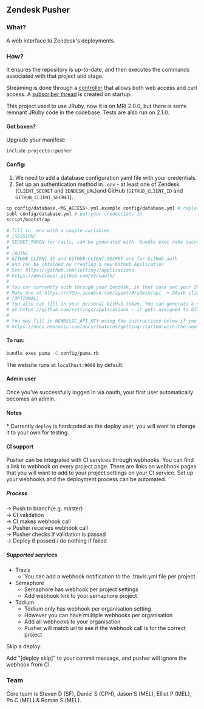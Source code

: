 ## Zendesk Pusher

### What?

A web interface to Zendesk's deployments.

### How?

It ensures the repository is up-to-date, and then executes the commands associated with that project and stage.

Streaming is done through a [controller](app/controllers/streams_controller.rb) that allows both web access and curl access. A [subscriber thread](config/initializers/instrumentation.rb) is created on startup.

This project used to use JRuby, now it is on MRI 2.0.0, but there is some remnant JRuby code in the codebase. Tests are also run on 2.1.0.

#### Got boxen?

Upgrade your manifest:
```Puppet
include projects::pusher
```

#### Config:

1. We need to add a database configuration yaml file with your credentials. 
2. Set up an authentication method in `.env` - at least one of Zendesk (`CLIENT_SECRET` and `ZENDESK_URL`)and GitHub (`GITHUB_CLIENT_ID` and `GITHUB_CLIENT_SECRET`).


```bash
cp config/database.<MS_ACCESS>.yml.example config/database.yml # replace <MS_ACCESS> by your favourite database from mysql, postgres or sqlite
subl config/database.yml # put your credentials in
script/bootstrap

# fill in .env with a couple variables
# [SESSION]
# SECRET_TOKEN for rails, can be generated with `bundle exec rake secret`.
#
# [AUTH]
# GITHUB_CLIENT_ID and GITHUB_CLIENT_SECRET are for GitHub auth
# and can be obtained by creating a new Github Application
# See: https://github.com/settings/applications
# https://developer.github.com/v3/oauth/
#
# You can currently auth through your Zendesk, in that case set your Zendesk token to CLIENT_SECRET and your URL to ZENDESK_URL in .env.
# Make one at https://<YOU>.zendesk.com/agent/#/admin/api -> OAuth clients. Set the UID to 'deployment' and the redirect URL to http://localhost:9080/auth/zendesk/callback
# [OPTIONAL]
# You also can fill in your personal GitHub token. You can generate a new
# at https://github.com/settings/applications - it gets assigned to GITHUB_TOKEN.
#
# You may fill in NEWRELIC_API_KEY using the instructions below if you would like a dynamic chart of response time and throughput during deploys.
# https://docs.newrelic.com/docs/features/getting-started-with-the-new-relic-rest-api#setup
```

#### To run:

```bash
bundle exec puma -C config/puma.rb
```

The website runs at `localhost:9080` by default.

#### Admin user

Once you've successfully logged in via oauth, your first user automatically becomes an admin.

#### Notes

\* Currently `deploy` is hardcoded as the deploy user, you will want
to change it to your own for testing.

[1]: https://github.com/rails/rails/issues/10989

#### CI support

Pusher can be integrated with CI services through webhooks.
You can find a link to webhook on every project page.
There are links on webhook pages that you will want to add to your project settings on your CI service.
Set up your webhooks and the deployment process can be automated.

##### Process

-> Push to branch(e.g. master)  
-> CI validation  
-> CI makes webhook call  
-> Pusher receives webhook call  
-> Pusher checks if validation is passed  
-> Deploy if passed / do nothing if failed  

##### Supported services

* Travis
    * You can add a webhook notification to the .travis.yml file per project
* Semaphore
    * Semaphore has webhook per project settings
    * Add webhook link to your semaphore project
* Tddium
    * Tddium only has webhook per organisation setting
    * However you can have multiple webhooks per organisation
    * Add all webhooks to your organisation
    * Pusher will match url to see if the webhook call is for the correct project

Skip a deploy:

Add "[deploy skip]" to your commit message, and pusher will ignore the webhook
from CI.

### Team

Core team is Steven D (SF), Daniel S (CPH), Jason S (MEL), Elliot P (MEL), Po C (MEL) & Roman S (MEL).
